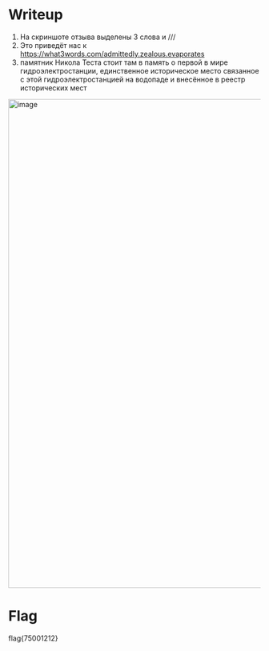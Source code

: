 # Writeup 

1. На скриншоте отзыва выделены 3 слова и ///
2. Это приведёт нас к https://what3words.com/admittedly.zealous.evaporates
3. памятник Никола Теста стоит там в память о первой в мире гидроэлектростанции,
   единственное историческое место связанное с этой гидроэлектростанцией на водопаде и внесённое в реестр исторических мест

<img width="978" alt="image" src="https://github.com/user-attachments/assets/b8552bff-45ad-4eb2-bc47-758a1855c32f" />

# Flag
flag{75001212}
